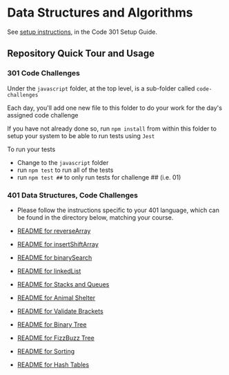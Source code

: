 # Data Structures and Algorithms

See [setup instructions](https://codefellows.github.io/setup-guide/code-301/3-code-challenges), in the Code 301 Setup Guide.

## Repository Quick Tour and Usage

### 301 Code Challenges

Under the `javascript` folder, at the top level, is a sub-folder called `code-challenges`

Each day, you'll add one new file to this folder to do your work for the day's assigned code challenge

If you have not already done so, run `npm install` from within this folder to setup your system to be able to run tests using `Jest`

To run your tests

- Change to the `javascript` folder
- run `npm test` to run all of the tests
- run `npm test ##` to only run tests for challenge ## (i.e. 01)

### 401 Data Structures, Code Challenges

- Please follow the instructions specific to your 401 language, which can be found in the directory below, matching your course.

- [README for reverseArray](./reverseArray/README.md)
- [README for insertShiftArray](./insertShiftArray/README.md)
- [README for binarySearch](./binarySearch/README.md)
- [README for linkedList](java/datastructures/lib/src/main/java/datastructures/linkedlist/README.md)
- [README for Stacks and Queues](java/datastructures/lib/src/main/java/datastructures/stacksandqueues/README.md)
- [README for Animal Shelter](java/datastructures/lib/src/main/java/datastructures/animalshelter/README.md)
- [README for Validate Brackets](java/datastructures/lib/src/main/java/datastructures/brackets/README.md)
- [README for Binary Tree](java/datastructures/lib/src/main/java/datastructures/tree/README.md)
- [README for FizzBuzz Tree](java/datastructures/lib/src/main/java/datastructures/fizzbuzztree/README.md)
- [README for Sorting](/sorting/README.md)
- [README for Hash Tables](java/datastructures/lib/src/main/java/datastructures/hashtable/README.md)
